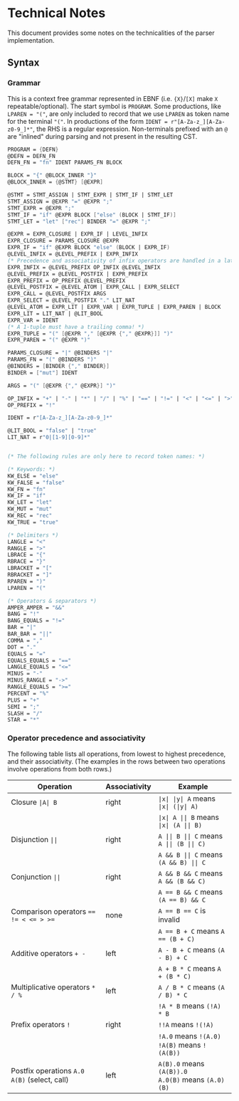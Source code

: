 # Technical Notes

This document provides some notes on the technicalities of the parser
implementation.

## Syntax

### Grammar

This is a context free grammar represented in EBNF (i.e. `{X}`/`[X]` make `X`
repeatable/optional). The start symbol is `PROGRAM`. Some productions, like
`LPAREN = "("`, are only included to record that we use `LPAREN` as token name
for the terminal `"("`. In productions of the form
`IDENT = r"[A-Za-z_][A-Za-z0-9_]*"`, the RHS is a regular expression.
Non-terminals prefixed with an `@` are "inlined" during parsing and not present
in the resulting CST.

```fsharp
PROGRAM = {DEFN}
@DEFN = DEFN_FN
DEFN_FN = "fn" IDENT PARAMS_FN BLOCK

BLOCK = "{" @BLOCK_INNER "}"
@BLOCK_INNER = {@STMT} [@EXPR]

@STMT = STMT_ASSIGN | STMT_EXPR | STMT_IF | STMT_LET
STMT_ASSIGN = @EXPR "=" @EXPR ";"
STMT_EXPR = @EXPR ";"
STMT_IF = "if" @EXPR BLOCK ["else" (BLOCK | STMT_IF)]
STMT_LET = "let" ["rec"] BINDER "=" @EXPR ";"

@EXPR = EXPR_CLOSURE | EXPR_IF | LEVEL_INFIX
EXPR_CLOSURE = PARAMS_CLOSURE @EXPR
EXPR_IF = "if" @EXPR BLOCK "else" (BLOCK | EXPR_IF)
@LEVEL_INFIX = @LEVEL_PREFIX | EXPR_INFIX
(* Precedence and associativity of infix operators are handled in a later step. *)
EXPR_INFIX = @LEVEL_PREFIX OP_INFIX @LEVEL_INFIX
@LEVEL_PREFIX = @LEVEL_POSTFIX | EXPR_PREFIX
EXPR_PREFIX = OP_PREFIX @LEVEL_PREFIX
@LEVEL_POSTFIX = @LEVEL_ATOM | EXPR_CALL | EXPR_SELECT
EXPR_CALL = @LEVEL_POSTFIX ARGS
EXPR_SELECT = @LEVEL_POSTFIX "." LIT_NAT
@LEVEL_ATOM = EXPR_LIT | EXPR_VAR | EXPR_TUPLE | EXPR_PAREN | BLOCK
EXPR_LIT = LIT_NAT | @LIT_BOOL
EXPR_VAR = IDENT
(* A 1-tuple must have a trailing comma! *)
EXPR_TUPLE = "(" [@EXPR "," [@EXPR {"," @EXPR}]] ")"
EXPR_PAREN = "(" @EXPR ")"

PARAMS_CLOSURE = "|" @BINDERS "|"
PARAMS_FN = "(" @BINDERS ")"
@BINDERS = [BINDER {"," BINDER}]
BINDER = ["mut"] IDENT

ARGS = "(" [@EXPR {"," @EXPR}] ")"

OP_INFIX = "+" | "-" | "*" | "/" | "%" | "==" | "!=" | "<" | "<=" | ">" | ">=" | "&&" | "||"
OP_PREFIX = "!"

IDENT = r"[A-Za-z_][A-Za-z0-9_]*"

@LIT_BOOL = "false" | "true"
LIT_NAT = r"0|[1-9][0-9]*"


(* The following rules are only here to record token names: *)

(* Keywords: *)
KW_ELSE = "else"
KW_FALSE = "false"
KW_FN = "fn"
KW_IF = "if"
KW_LET = "let"
KW_MUT = "mut"
KW_REC = "rec"
KW_TRUE = "true"

(* Delimiters *)
LANGLE = "<"
RANGLE = ">"
LBRACE = "{"
RBRACE = "}"
LBRACKET = "["
RBRACKET = "]"
RPAREN = ")"
LPAREN = "("

(* Operators & separators *)
AMPER_AMPER = "&&"
BANG = "!"
BANG_EQUALS = "!="
BAR = "|"
BAR_BAR = "||"
COMMA = ","
DOT = "."
EQUALS = "="
EQUALS_EQUALS = "=="
LANGLE_EQUALS = "<="
MINUS = "-"
MINUS_RANGLE = "->"
RANGLE_EQUALS = ">="
PERCENT = "%"
PLUS = "+"
SEMI = ";"
SLASH = "/"
STAR = "*"
```

### Operator precedence and associativity

The following table lists all operations, from lowest to highest precedence, and
their associativity. (The examples in the rows between two operations involve operations from both rows.)

<table>
    <thead>
        <th>Operation</th>
        <th>Associativity</th>
        <th>Example</th>
    </thead>
    <tbody>
        <tr>
            <td>Closure <code>|A| B</code></td>
            <td>right</td>
            <td><code>|x| |y| A</code> means <code>|x| (|y| A)</code></td>
        </tr>
        <tr>
            <td></td>
            <td></td>
            <td><code>|x| A || B</code> means <code>|x| (A || B)</code></td>
        </tr>
        <tr>
            <td>Disjunction <code>||</code></td>
            <td>right</td>
            <td><code>A || B || C</code> means <code>A || (B || C)</code></td>
        </tr>
        <tr>
            <td></td>
            <td></td>
            <td><code>A && B || C</code> means <code>(A && B) || C</code></td>
        </tr>
        <tr>
            <td>Conjunction <code>||</code></td>
            <td>right</td>
            <td><code>A && B && C</code> means <code>A && (B && C)</code></td>
        </tr>
        <tr>
            <td></td>
            <td></td>
            <td><code>A == B && C</code> means <code>(A == B) && C</code></td>
        </tr>
        <tr>
            <td>Comparison operators <code>== != < <= > >=</code></td>
            <td>none</td>
            <td><code>A == B == C</code> is invalid</td>
        </tr>
        <tr>
            <td></td>
            <td></td>
            <td><code>A == B + C</code> means <code>A == (B + C)</code></td>
        </tr>
        <tr>
            <td>Additive operators <code>+ -</code></td>
            <td>left</td>
            <td><code>A - B + C</code> means <code>(A - B) + C</code></td>
        </tr>
        <tr>
            <td></td>
            <td></td>
            <td><code>A + B * C</code> means <code>A + (B * C)</code></td>
        </tr>
        <tr>
            <td>Multiplicative operators <code>* / %</code></td>
            <td>left</td>
            <td><code>A / B * C</code> means <code>(A / B) * C</code></td>
        </tr>
        <tr>
            <td></td>
            <td></td>
            <td><code>!A * B</code> means <code>(!A) * B</code></td>
        </tr>
        <tr>
            <td>Prefix operators <code>!</code></td>
            <td>right</td>
            <td><code>!!A</code> means <code>!(!A)</code></td>
        </tr>
        <tr>
            <td></td>
            <td></td>
            <td>
                <code>!A.0</code> means <code>!(A.0)</code><br />
                <code>!A(B)</code> means <code>!(A(B))</code>
            </td>
        </tr>
        <tr>
            <td>
                Postfix operations <code>A.0 A(B)</code> (select, call)
            </td>
            <td>left</td>
            <td>
                <code>A(B).0</code> means <code>(A(B)).0</code><br />
                <code>A.0(B)</code> means <code>(A.0)(B)</code>
            </td>
        </tr>
    </tbody>
</table>
